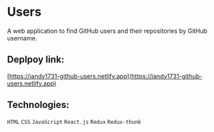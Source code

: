 # Users

A web application to find GitHub users and their repositories by GitHub username.

## Deplpoy link:

[https://iandy1731-github-users.netlify.app](https://iandy1731-github-users.netlify.app)

## Technologies:

`HTML` `CSS` `JavaScript` `React.js` `Redux` `Redux-thunk`
